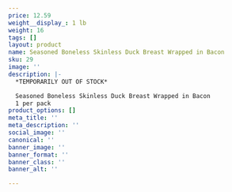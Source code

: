 ```yaml
---
price: 12.59
weight__display_: 1 lb
weight: 16
tags: []
layout: product
name: Seasoned Boneless Skinless Duck Breast Wrapped in Bacon
sku: 29
image: ''
description: |-
  *TEMPORARILY OUT OF STOCK*

  Seasoned Boneless Skinless Duck Breast Wrapped in Bacon
  1 per pack
product_options: []
meta_title: ''
meta_description: ''
social_image: ''
canonical: ''
banner_image: ''
banner_format: ''
banner_class: ''
banner_alt: ''

---
```

